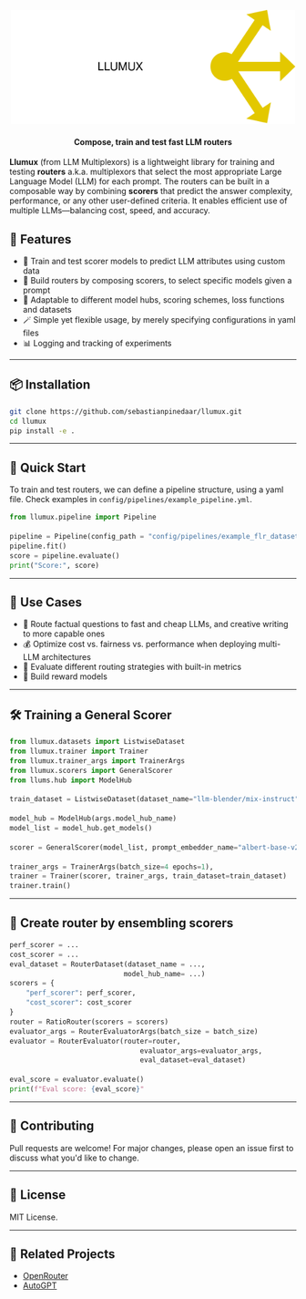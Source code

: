 <p align="center">
<img src="images/llumux.svg" alt="Logo" width="500"/>
</p>


<h4 align="center"><strong> Compose, train and test fast LLM routers</strong></h4>

**Llumux** (from LLM Multiplexors) is a lightweight library for training and testing **routers** a.k.a. multiplexors that select the most appropriate Large Language Model (LLM) for each prompt. The routers can be built in a composable way by combining **scorers** that predict the answer complexity, performance, or any other user-defined criteria. It enables efficient use of multiple LLMs—balancing cost, speed, and accuracy.



## 🌟 Features

- 🧠 Train and test scorer models to predict LLM attributes using custom data
- 🔀 Build routers by composing scorers, to select specific models given a prompt
- 🚀 Adaptable to different model hubs, scoring schemes, loss functions and datasets
- 🪄 Simple yet flexible usage, by merely specifying configurations in yaml files
- 📊 Logging and tracking of experiments

---

## 📦 Installation

```bash
git clone https://github.com/sebastianpinedaar/llumux.git
cd llumux
pip install -e .
```

---

## 🚀 Quick Start

To train and test routers, we can define a pipeline structure, using a yaml file. Check examples in `config/pipelines/example_pipeline.yml`.

```python
from llumux.pipeline import Pipeline

pipeline = Pipeline(config_path = "config/pipelines/example_flr_dataset.yml")
pipeline.fit()
score = pipeline.evaluate()
print("Score:", score)
```

---

## 📘 Use Cases

- 🧠 Route factual questions to fast and cheap LLMs, and creative writing to more capable ones
- 💰 Optimize cost vs. fairness vs. performance when deploying multi-LLM architectures
- 🧪 Evaluate different routing strategies with built-in metrics
- 🧰 Build reward models

---

## 🛠️ Training a General Scorer



```python
from llumux.datasets import ListwiseDataset
from llumux.trainer import Trainer
from llumux.trainer_args import TrainerArgs
from llumux.scorers import GeneralScorer
from llums.hub import ModelHub

train_dataset = ListwiseDataset(dataset_name="llm-blender/mix-instruct", split="train",  list_size=3)

model_hub = ModelHub(args.model_hub_name)
model_list = model_hub.get_models()

scorer = GeneralScorer(model_list, prompt_embedder_name="albert-base-v2")

trainer_args = TrainerArgs(batch_size=4 epochs=1),
trainer = Trainer(scorer, trainer_args, train_dataset=train_dataset)
trainer.train()
```

---

## 🧪 Create router by ensembling scorers

```python
perf_scorer = ...
cost_scorer = ...
eval_dataset = RouterDataset(dataset_name = ..., 
                            model_hub_name= ...)
scorers = {
    "perf_scorer": perf_scorer,
    "cost_scorer": cost_scorer
}
router = RatioRouter(scorers = scorers)
evaluator_args = RouterEvaluatorArgs(batch_size = batch_size)
evaluator = RouterEvaluator(router=router, 
                                evaluator_args=evaluator_args, 
                                eval_dataset=eval_dataset)

eval_score = evaluator.evaluate()
print(f"Eval score: {eval_score}"
```

---



## 🤝 Contributing

Pull requests are welcome! For major changes, please open an issue first to discuss what you'd like to change.

---

## 📄 License

MIT License.

---

## 🔗 Related Projects

- [OpenRouter](https://openrouter.ai/)
- [AutoGPT](https://github.com/Torantulino/Auto-GPT)